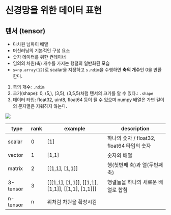 # 신경망을 위한 데이터 표현
## 텐서 (tensor)
- 다차원 넘파이 배열
- 머신러닝의 기본적인 구성 요소
- 숫자 데이터를 위한 컨테이너
- 임의의 차원(축) 개수를 가지는 행렬의 일반화된 모습
- `s=np.array(12)`로 scalar을 지정하고 `s.ndim`을 수행하면 **축의 개수**인 0을 반환한다.


1. 축의 개수: `.ndim`
2. 크기(shape): 0, (5,), (3,5), (3,5,5)처럼 텐서의 크기를 알 수 있다.: `.shape`
3. 데이터 타입: float32, uint8, float64 등이 될 수 있으며 numpy 배열은 가변 길이의 문자열은 지워하지 않는다.


![](https://blog.kakaocdn.net/dn/qS1NF/btqubStze09/5sbnC8DVd3aQsUULgjv6Kk/img.png)

|type|rank|example|description|
|---|---|---|---|
|scalar|0|[1]|하나의 숫자 / float32, float64 타입의 숫자|
|vector|1|[1,1]|숫자의 배열|
|matrix|2|[[1,1], [1,1]]|행(첫번째 축)과 열(두번째 축)|
|3-tensor|3|[[[1,1], [1,1]], [[1,1], [1,1]], [[1,1], [1,1]]]| 행렬들을 하나의 새로운 배열로 합침|
|n-tensor|n|위처럼 차원을 확장시킴|

